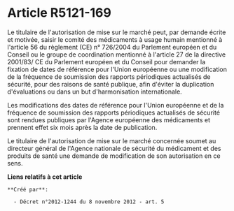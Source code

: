 # Article R5121-169

Le titulaire de l'autorisation de mise sur le marché peut, par demande écrite et motivée, saisir le comité des médicaments à
usage humain mentionné à l'article 56 du règlement (CE) n° 726/2004 du Parlement européen et du Conseil ou le groupe de
coordination mentionné à l'article 27 de la directive 2001/83/ CE du Parlement européen et du Conseil pour demander la
fixation de dates de référence pour l'Union européenne ou une modification de la fréquence de soumission des rapports
périodiques actualisés de sécurité, pour des raisons de santé publique, afin d'éviter la duplication d'évaluations ou dans un
but d'harmonisation internationale. 

Les modifications des dates de référence pour l'Union européenne et de la fréquence de soumission des rapports périodiques
actualisés de sécurité sont rendues publiques par l'Agence européenne des médicaments et prennent effet six mois après la
date de publication. 

Le titulaire de l'autorisation de mise sur le marché concernée soumet au directeur général de l'Agence nationale de sécurité
du médicament et des produits de santé une demande de modification de son autorisation en ce sens.

**Liens relatifs à cet article**

	**Créé par**:

	  - Décret n°2012-1244 du 8 novembre 2012 - art. 5

